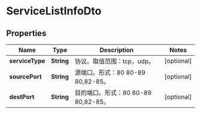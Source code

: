 
# ServiceListInfoDto

## Properties
Name | Type | Description | Notes
------------ | ------------- | ------------- | -------------
**serviceType** | **String** | 协议。取值范围：tcp，udp。 |  [optional]
**sourcePort** | **String** | 源端口。形式：80 80-89 80,82-85。 |  [optional]
**destPort** | **String** | 目的端口。形式：80 80-89 80,82-85。 |  [optional]



